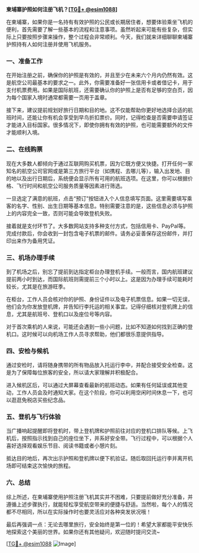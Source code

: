 **柬埔寨护照如何注册飞机？[[TG💪+ @esim1088](https://t.me/s/esim1088)]**

在柬埔寨，如果你是一名持有有效护照的公民或长期居住者，想要体验乘坐飞机的便利，首先需要了解一些基本的流程和注意事项。虽然听起来可能有些复杂，但实际上只要按照步骤来操作，整个过程会非常顺利。今天，我们就来详细聊聊柬埔寨护照持有人如何注册并使用飞机服务。

### 一、准备工作

在开始注册之前，确保你的护照是有效的，并且至少在未来六个月内仍然有效。这是航空公司最基本的要求之一。此外，你需要准备好一张信用卡或者借记卡，用于支付机票费用。如果是国际航班，还需要确认你的护照上是否有足够的空白页，因为每个国家入境时通常都需要一页用于盖章。

接下来，建议提前规划好旅行日期和目的地。这不仅能帮助你更好地选择合适的航班时间，还能让你有机会享受到早鸟折扣票价。同时，记得检查是否需要申请签证才能进入目标国家。很多情况下，即使你拥有有效的护照，也可能需要额外的文件才能顺利入境。

### 二、在线购票

现在大多数人都倾向于通过互联网购买机票，因为它既方便又快捷。打开任何一家知名的航空公司官网或是第三方旅行平台（如携程、去哪儿等），输入出发地、目的地以及出行日期后，系统便会显示所有可用的航班选项。在这里，你可以根据价格、飞行时间和航空公司服务质量等因素进行筛选。

一旦选定了满意的航班，点击“预订”按钮进入个人信息填写页面。这里需要填写乘客的名字、性别、出生日期等基本信息。特别需要注意的是，这些信息必须与护照上的内容完全一致，否则可能会导致登机失败。

接着就是支付环节了。大多数网站支持多种支付方式，包括信用卡、PayPal等。完成付款后，你会收到一封包含电子机票的邮件。请务必妥善保存这份邮件，并打印出来作为备用凭证。

### 三、机场办理手续

到了机场之后，别忘了提前到达指定柜台办理登机手续。一般而言，国内航班建议提前两小时到达，而国际航班则需提前三个小时以上。这是因为办理手续可能耗时较长，尤其是在旅游旺季。

在柜台，工作人员会核对你的护照、身份证件以及电子机票信息。如果一切无误，他们会为你发放登机牌，并告知行李托运的相关事宜。记得仔细核对登机牌上的信息，尤其是航班号、登机口以及座位号等内容。

对于首次乘机的人来说，可能还会遇到一些小问题，比如不知道如何找到正确的登机口。这时候可以向机场工作人员寻求帮助，他们都很乐意提供指导。

### 四、安检与候机

通过安检时，请将随身携带的所有物品放入托运行李中，并配合接受安全检查。这是为了保障每位旅客的安全，所以请大家理解并积极配合。

进入候机区后，可以通过大屏幕查看最新的航班动态。如果有任何延误或其他变动，工作人员会及时通知大家。在这个阶段，你可以利用空闲时间休息一下，也可以逛逛免税店买些纪念品。

### 五、登机与飞行体验

当广播响起提醒即将登机时，带上登机牌和护照前往对应的登机口排队等候。上飞机后，按照指示找到自己的座位坐下，并系好安全带。飞行过程中，可以根据个人喜好选择观看娱乐节目、阅读书籍或者小憩片刻。

抵达目的地后，再次出示护照和登机牌以便下机验证。随后取回托运行李并离开机场即可结束这次愉快的旅程。

### 六、总结

综上所述，在柬埔寨使用护照注册飞机其实并不困难，只要提前做好充分准备，并遵循上述步骤执行，就能轻松享受航空带来的便捷与舒适。当然啦，每个人的情况都不尽相同，所以在实际操作时也要灵活应对各种突发状况哦！

最后再强调一点：无论去哪里旅行，安全始终是第一位的！希望大家都能平安快乐地探索这个美丽的世界。如果你还有其他疑问，欢迎随时提问交流~ 

[[TG💪+ @esim1088](https://t.me/s/esim1088) ![Image](https://i.postimg.cc/4NQfJmqS/Snipaste-2025-05-13-00-14-12.png)]